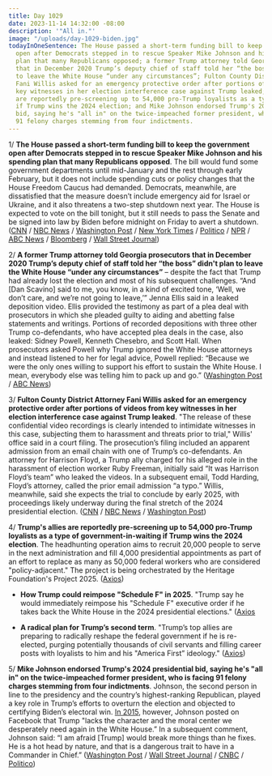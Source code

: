 ```yaml
---
title: Day 1029
date: 2023-11-14 14:32:00 -08:00
description: '"All in."'
image: "/uploads/day-1029-biden.jpg"
todayInOneSentence: The House passed a short-term funding bill to keep the government
  open after Democrats stepped in to rescue Speaker Mike Johnson and his spending
  plan that many Republicans opposed; a former Trump attorney told Georgia prosecutors
  that in December 2020 Trump’s deputy chief of staff told her “the boss” didn't plan
  to leave the White House “under any circumstances”; Fulton County District Attorney
  Fani Willis asked for an emergency protective order after portions of videos from
  key witnesses in her election interference case against Trump leaked; Trump's allies
  are reportedly pre-screening up to 54,000 pro-Trump loyalists as a type of government-in-waiting
  if Trump wins the 2024 election; and Mike Johnson endorsed Trump's 2024 presidential
  bid, saying he's "all in" on the twice-impeached former president, who is facing
  91 felony charges stemming from four indictments.
---
```


1/ **The House passed a short-term funding bill to keep the government open after Democrats stepped in to rescue Speaker Mike Johnson and his spending plan that many Republicans opposed**. The bill would fund some government departments until mid-January and the rest through early February, but it does not include spending cuts or policy changes that the House Freedom Caucus had demanded. Democrats, meanwhile, are dissatisfied that the measure doesn’t include emergency aid for Israel or Ukraine, and it also threatens a two-step shutdown next year. The House is expected to vote on the bill tonight, but it still needs to pass the Senate and be signed into law by Biden before midnight on Friday to avert a shutdown. ([CNN](https://www.cnn.com/politics/live-news/federal-government-shutdown-funding-11-14-23) / [NBC News](https://www.nbcnews.com/politics/congress/live-blog/house-vote-government-shutdown-live-updates-rcna125094) / [Washington Post](https://www.washingtonpost.com/politics/2023/11/14/government-shutdown-updates/) / [New York Times](https://www.nytimes.com/2023/11/14/us/politics/government-shutdown-vote-mike-johnson.html) / [Politico](https://www.politico.com/live-updates/2023/11/14/congress/house-gop-spending-shutdown-laddered-cr-johnson-00127005) / [NPR](https://www.npr.org/2023/11/14/1212856464/house-will-vote-on-speaker-mike-johnsons-plan-to-avert-a-government-shutdown) / [ABC News](https://abcnews.go.com/Politics/house-set-vote-johnson-plan-avert-shutdown-hell/story?id=104877426) / [Bloomberg](https://www.bloomberg.com/news/articles/2023-11-14/us-shutdown-risk-drops-as-more-democrats-back-gop-speaker-s-plan?srnd=premium&sref=MIBMEEoj) / [Wall Street Journal](https://www.wsj.com/politics/speaker-mike-johnson-faces-big-test-in-averting-government-shutdown-41138170?mod=hp_lead_pos5))

2/ **A former Trump attorney told Georgia prosecutors that in December 2020 Trump’s deputy chief of staff told her “the boss” didn't plan to leave the White House “under any circumstances”** – despite the fact that Trump had already lost the election and most of his subsequent challenges. “And \[Dan Scavino\] said to me, you know, in a kind of excited tone, ‘Well, we don’t care, and we’re not going to leave,’” Jenna Ellis said in a leaked deposition video. Ellis provided the testimony as part of a plea deal with prosecutors in which she pleaded guilty to aiding and abetting false statements and writings. Portions of recorded depositions with three other Trump co-defendants, who have accepted plea deals in the case, also leaked: Sidney Powell, Kenneth Chesebro, and Scott Hall. When prosecutors asked Powell why Trump ignored the White House attorneys and instead listened to her for legal advice, Powell replied: “Because we were the only ones willing to support his effort to sustain the White House. I mean, everybody else was telling him to pack up and go.” ([Washington Post](https://www.washingtonpost.com/national-security/2023/11/13/trump-georgia-case-videos-overturn-2020-election/) / [ABC News](https://abcnews.go.com/US/boss-leave-proffer-videos-show-trump-lawyers-telling/story?id=104831939))

3/ **Fulton County District Attorney Fani Willis asked for an emergency protective order after portions of videos from key witnesses in her election interference case against Trump leaked**. "The release of these confidential video recordings is clearly intended to intimidate witnesses in this case, subjecting them to harassment and threats prior to trial," Willis' office said in a court filing. The prosecution’s filing included an apparent admission from an email chain with one of Trump’s co-defendants. An attorney for Harrison Floyd, a Trump ally charged for his alleged role in the harassment of election worker Ruby Freeman, initially said “It was Harrison Floyd’s team” who leaked the videos. In a subsequent email, Todd Harding, Floyd’s attorney, called the prior email admission “a typo.” Willis, meanwhile, said she expects the trial to conclude by early 2025, with proceedings likely underway during the final stretch of the 2024 presidential election. ([CNN](https://www.cnn.com/2023/11/14/politics/fulton-county-proffer-video-leak-filing/index.html) / [NBC News](https://www.nbcnews.com/politics/donald-trump/fulton-county-da-asks-protective-order-leak-witness-videos-trump-elect-rcna125131) / [Washington Post](https://www.washingtonpost.com/national-security/2023/11/14/fani-willis-trump-case-videos/))

4/ **Trump's allies are reportedly pre-screening up to 54,000 pro-Trump loyalists as a type of government-in-waiting if Trump wins the 2024 election**. The headhunting operation aims to recruit 20,000 people to serve in the next administration and fill 4,000 presidential appointments as part of an effort to replace as many as 50,000 federal workers who are considered "policy-adjacent." The project is being orchestrated by the Heritage Foundation's Project 2025. ([Axios](https://www.axios.com/2023/11/13/trump-loyalists-2024-presidential-election))

* **How Trump could reimpose "Schedule F" in 2025**. "Trump say he would immediately reimpose his "Schedule F" executive order if he takes back the White House in the 2024 presidential elections." ([Axios](https://www.axios.com/2022/07/22/trump-presidency-schedule-f-federal-employees)

* **A radical plan for Trump’s second term**. "Trump’s top allies are preparing to radically reshape the federal government if he is re-elected, purging potentially thousands of civil servants and filling career posts with loyalists to him and his "America First” ideology." ([Axios](https://www.axios.com/2022/07/22/trump-2025-radical-plan-second-term))

5/ **Mike Johnson endorsed Trump's 2024 presidential bid, saying he's "all in" on the twice-impeached former president, who is facing 91 felony charges stemming from four indictments**. Johnson, the second person in line to the presidency and the country’s highest-ranking Republican, played a key role in Trump’s efforts to overturn the election and objected to certifying Biden’s electoral win. [In 2015](https://www.nytimes.com/2023/11/14/us/politics/mike-johnson-donald-trump.html), however, Johnson posted on Facebook that Trump "lacks the character and the moral center we desperately need again in the White House.” In a subsequent comment, Johnson said: “I am afraid \[Trump\] would break more things than he fixes. He is a hot head by nature, and that is a dangerous trait to have in a Commander in Chief.” ([Washington Post](https://www.washingtonpost.com/politics/2023/11/14/mike-johnson-donald-trump-president/) / [Wall Street Journal](https://www.wsj.com/politics/elections/mike-johnson-endorses-trump-for-2024-republican-nomination-91fbf1c1?mod=followamazon) / [CNBC](https://www.cnbc.com/2023/11/14/speaker-mike-johnson-endorses-trump-defends-false-election-claims.html) / [Politico](https://www.politico.com/live-updates/2023/11/14/congress/johnson-trump-2024-00127013))